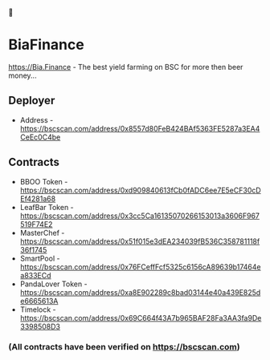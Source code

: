 🍺
# BiaFinance

https://Bia.Finance - The best yield farming on BSC for more then beer money...

## Deployer
- Address - https://bscscan.com/address/0x8557d80FeB424BAf5363FE5287a3EA4CeEc0C4be

## Contracts

- BBOO Token - https://bscscan.com/address/0xd909840613fCb0fADC6ee7E5eCF30cDEf4281a68
- LeafBar Token - https://bscscan.com/address/0x3cc5Ca16135070266153013a3606F967519F74E2
- MasterChef - https://bscscan.com/address/0x51f015e3dEA234039fB536C358781118f36f1745
- SmartPool - https://bscscan.com/address/0x76FCeffFcf5325c6156cA89639b17464ea833ECd
- PandaLover Token - https://bscscan.com/address/0xa8E902289c8bad03144e40a439E825de6665613A
- Timelock - https://bscscan.com/address/0x69C664f43A7b965BAF28Fa3AA3fa9De3398508D3

### (All contracts have been verified on https://bscscan.com)

